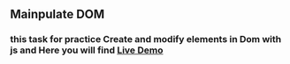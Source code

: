 ## Mainpulate DOM 

### this task for practice Create and modify elements in Dom with js and Here you will find [Live Demo](https://zenab12.github.io/ITI/javascript/D05/DomNode)
